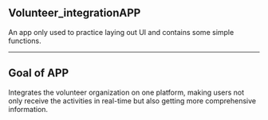 ## Volunteer_integrationAPP

An app only used to practice laying out UI and contains some simple functions.
***

## Goal of APP

Integrates the volunteer organization on one platform, making users not only receive the activities in real-time but also getting more comprehensive information.
